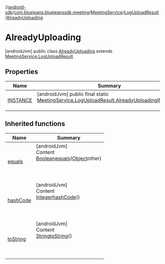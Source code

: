 //[android-sdk](../../../../../index.md)/[com.bluejeans.bluejeanssdk.meeting](../../../index.md)/[MeetingService](../../index.md)/[LogUploadResult](../index.md)/[AlreadyUploading](index.md)



# AlreadyUploading  
 [androidJvm] public class [AlreadyUploading](index.md) extends [MeetingService.LogUploadResult](../index.md)   


## Properties  
  
|  Name |  Summary | 
|---|---|
| <a name="com.bluejeans.bluejeanssdk.meeting/MeetingService.LogUploadResult.AlreadyUploading/INSTANCE/#/PointingToDeclaration/"></a>[INSTANCE](index.md#-1562039245%2FProperties%2F-435046686)| <a name="com.bluejeans.bluejeanssdk.meeting/MeetingService.LogUploadResult.AlreadyUploading/INSTANCE/#/PointingToDeclaration/"></a> [androidJvm] public final static [MeetingService.LogUploadResult.AlreadyUploading](index.md)[INSTANCE](index.md#-1562039245%2FProperties%2F-435046686)  <br>   <br>|


## Inherited functions  
  
|  Name |  Summary | 
|---|---|
| <a name="kotlin/MeetingService.LogUploadResult.AlreadyUploading/equals/#kotlin.Any?/PointingToDeclaration/"></a>[equals](index.md#557060632%2FFunctions%2F-435046686)| <a name="kotlin/MeetingService.LogUploadResult.AlreadyUploading/equals/#kotlin.Any?/PointingToDeclaration/"></a>[androidJvm]  <br>Content  <br>[Boolean](https://developer.android.com/reference/kotlin/java/lang/Boolean.html)[equals](index.md#557060632%2FFunctions%2F-435046686)([Object](https://developer.android.com/reference/kotlin/java/lang/Object.html)other)  <br>  <br><br><br>|
| <a name="kotlin/MeetingService.LogUploadResult.AlreadyUploading/hashCode/#/PointingToDeclaration/"></a>[hashCode](index.md#378985422%2FFunctions%2F-435046686)| <a name="kotlin/MeetingService.LogUploadResult.AlreadyUploading/hashCode/#/PointingToDeclaration/"></a>[androidJvm]  <br>Content  <br>[Integer](https://developer.android.com/reference/kotlin/java/lang/Integer.html)[hashCode](index.md#378985422%2FFunctions%2F-435046686)()  <br>  <br><br><br>|
| <a name="kotlin/MeetingService.LogUploadResult.AlreadyUploading/toString/#/PointingToDeclaration/"></a>[toString](index.md#200819357%2FFunctions%2F-435046686)| <a name="kotlin/MeetingService.LogUploadResult.AlreadyUploading/toString/#/PointingToDeclaration/"></a>[androidJvm]  <br>Content  <br>[String](https://developer.android.com/reference/kotlin/java/lang/String.html)[toString](index.md#200819357%2FFunctions%2F-435046686)()  <br>  <br><br><br>|

